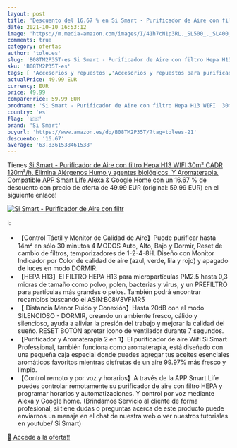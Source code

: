 ```yaml
---
layout: post
title: 'Descuento del 16.67 % en Si Smart - Purificador de Aire con filtr'
date: 2021-10-10 16:53:12
image: 'https://m.media-amazon.com/images/I/41h7cN1p3RL._SL500_._SL400_.jpg'
comments: true
category: ofertas
author: 'tole.es'
slug: 'B08TM2P35T-es Si Smart - Purificador de Aire con filtro Hepa H13 WIFI...'
sku: 'B08TM2P35T-es'
tags: [ 'Accesorios y repuestos','Accesorios y repuestos para purificadores de aire','Climatización y calefacción','Hogar y cocina','alexa','google','home','si smart', ]
actualPrice: 49.99 EUR
currency: EUR
price: 49.99
comparePrice: 59.99 EUR
prodname: 'Si Smart - Purificador de Aire con filtro Hepa H13 WIFI  30m² CADR 120m³/h. Elimina Alérgenos  Humo y agentes biológicos. Y Aromaterapia. Compatible APP Smart Life Alexa & Google Home'
country: 'es'
flag: '🇪🇸'
brand: 'Si Smart'
buyurl: 'https://www.amazon.es/dp/B08TM2P35T/?tag=tolees-21'
descuento: '16.67'
average: '63.8361538461538'
---
```


Tienes [Si Smart - Purificador de Aire con filtro Hepa H13 WIFI  30m² CADR 120m³/h. Elimina Alérgenos  Humo y agentes biológicos. Y Aromaterapia. Compatible APP Smart Life Alexa & Google Home](https://www.amazon.es/dp/B08TM2P35T/?tag=tolees-21) con un 16.67 % de descuento con precio de oferta de 49.99 EUR (original: 59.99 EUR) en el siguiente enlace!

[![Si Smart - Purificador de Aire con filtr](https://m.media-amazon.com/images/I/41h7cN1p3RL._SL500_._SL400_.jpg)](https://www.amazon.es/dp/B08TM2P35T/?tag=tolees-21)

ℹ️:

- 【Control Táctil y Monitor de Calidad de Aire】Puede purificar hasta 14m² en sólo 30 minutos 4 MODOS Auto, Alto, Bajo y Dormir, Reset de cambio de filtros, temporizadores de 1-2-4-8H. Diseño con Monitor Indicador por Color de calidad de aire (azul, verde, lila y rojo) y apagado de luces en modo DORMIR.
- 【HEPA H13】El FILTRO HEPA H13 para micropartículas PM2.5 hasta 0,3 micras de tamaño como polvo, polen, bacterias y virus, y un PREFILTRO para partículas más grandes o pelos. También podrá encontrar recambios buscando el ASIN:B08V8VFMR5
- 【 Distancia Menor Ruido y Conexión】Hasta 20dB con el modo SILENCIOSO - DORMIR, creando un ambiente fresco, cálido y silencioso, ayuda a aliviar la presión del trabajo y mejorar la calidad del sueño. RESET BOTÓN apretar icono de ventilador durante 7 segundos.
- 【Purificador y Aromaterapia 2 en 1】El purificador de aire Wifi Si Smart Professional, también funciona como aromaterapia, está diseñado con una pequeña caja especial donde puedes agregar tus aceites esenciales aromáticos favoritos mientras disfrutas de un aire 99.97% más fresco y limpio.
- 【Control remoto y por voz y horarios】A través de la APP Smart Life puedes controlar remotamente su purificador de aire con filtro HEPA y programar horarios y automatizaciones. Y control por voz mediante Alexa y Google home. (Brindamos Servicio al cliente de forma profesional, si tiene dudas o preguntas acerca de este producto puede enviarnos un menaje en el chat de nuestra web o ver nuestros tutoriales en youtube/ Si Smart)

[🛒 Accede a la oferta!!](https://www.amazon.es/dp/B08TM2P35T/?tag=tolees-21)
